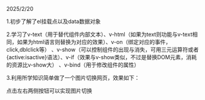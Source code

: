 2025/2/20

1.初步了解了el挂载点以及data数据对象

2.学习了v-text（用于替代组件内部文本）、v-html（如果为text则功能与v-text相同，如果为html语言则替换为对应的效果）、v-on（绑定对应的事件，click,dblclick等）
、v-show（可以控制组件的出现与消失，可用三元运算符或者{active:isactive}语法）、v-if（效果与v-show类似，不过是替换DOM元素，消耗的资源比v-show大）
、v-bind（用于修改组件的属性）

3.利用所学知识简单做了一个图片切换网页，效果如下：



点击左右两侧按钮可以实现图片切换
